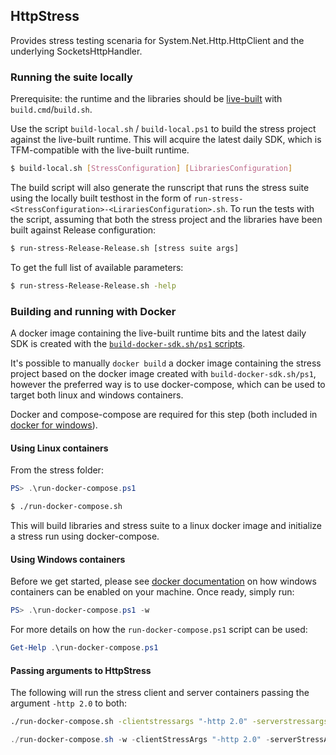 ## HttpStress

Provides stress testing scenaria for System.Net.Http.HttpClient and the underlying SocketsHttpHandler.

### Running the suite locally

Prerequisite: the runtime and the libraries should be [live-built](https://github.com/dotnet/runtime/tree/main/docs/workflow/building/libraries) with `build.cmd`/`build.sh`.

Use the script `build-local.sh` / `build-local.ps1` to build the stress project against the live-built runtime. This will acquire the latest daily SDK, which is TFM-compatible with the live-built runtime. 

```bash
$ build-local.sh [StressConfiguration] [LibrariesConfiguration]
```

The build script will also generate the runscript that runs the stress suite using the locally built testhost in the form of `run-stress-<StressConfiguration>-<LirariesConfiguration>.sh`. To run the tests with the script, assuming that both the stress project and the libraries have been built against Release configuration:

```bash
$ run-stress-Release-Release.sh [stress suite args]
```

To get the full list of available parameters:

```bash
$ run-stress-Release-Release.sh -help
```

### Building and running with Docker

A docker image containing the live-built runtime bits and the latest daily SDK is created with the [`build-docker-sdk.sh/ps1` scripts](https://github.com/dotnet/runtime/blob/main/eng/docker/Readme.md).

It's possible to manually `docker build` a docker image containing the stress project based on the docker image created with `build-docker-sdk.sh/ps1`, however the preferred way is to use docker-compose, which can be used to target both linux and windows containers.

Docker and compose-compose are required for this step (both included in [docker for windows](https://docs.docker.com/docker-for-windows/)).

#### Using Linux containers

From the stress folder:

```powershell
PS> .\run-docker-compose.ps1
```

```bash
$ ./run-docker-compose.sh
```

This will build libraries and stress suite to a linux docker image and initialize a stress run using docker-compose.

#### Using Windows containers

Before we get started, please see
[docker documentation](https://docs.docker.com/docker-for-windows/#switch-between-windows-and-linux-containers)
on how windows containers can be enabled on your machine.
Once ready, simply run:

```powershell
PS> .\run-docker-compose.ps1 -w
```

For more details on how the `run-docker-compose.ps1` script can be used:

```powershell
Get-Help .\run-docker-compose.ps1
```

#### Passing arguments to HttpStress

The following will run the stress client and server containers passing the argument `-http 2.0` to both:

```bash
./run-docker-compose.sh -clientstressargs "-http 2.0" -serverstressargs "-http 2.0"
```

```powershell
./run-docker-compose.sh -w -clientStressArgs "-http 2.0" -serverStressArgs "-http 2.0"
```